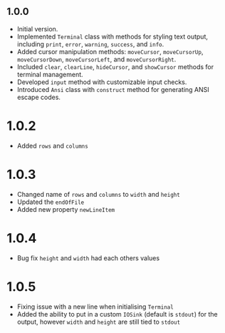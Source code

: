 ## 1.0.0

- Initial version.
- Implemented `Terminal` class with methods for styling text output, including `print`, `error`, `warning`, `success`, and `info`.
- Added cursor manipulation methods: `moveCursor`, `moveCursorUp`, `moveCursorDown`, `moveCursorLeft`, and `moveCursorRight`.
- Included `clear`, `clearLine`, `hideCursor`, and `showCursor` methods for terminal management.
- Developed `input` method with customizable input checks.
- Introduced `Ansi` class with `construct` method for generating ANSI escape codes.

# 1.0.2

- Added `rows` and `columns`

# 1.0.3

- Changed name of `rows` and `columns` to `width` and `height`
- Updated the `endOfFile`
- Added new property `newLineItem`

# 1.0.4

- Bug fix `height` and `width` had each others values

# 1.0.5

- Fixing issue with a new line when initialising `Terminal`
- Added the ability to put in a custom `IOSink` (default is `stdout`) for the output, however `width` and `height` are still tied to `stdout`
